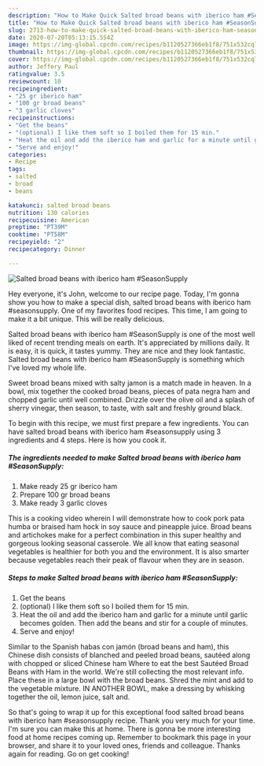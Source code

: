 ```yaml
---
description: "How to Make Quick Salted broad beans with iberico ham #SeasonSupply"
title: "How to Make Quick Salted broad beans with iberico ham #SeasonSupply"
slug: 2713-how-to-make-quick-salted-broad-beans-with-iberico-ham-seasonsupply
date: 2020-07-20T05:13:15.554Z
image: https://img-global.cpcdn.com/recipes/b1120527366eb1f8/751x532cq70/salted-broad-beans-with-iberico-ham-seasonsupply-recipe-main-photo.jpg
thumbnail: https://img-global.cpcdn.com/recipes/b1120527366eb1f8/751x532cq70/salted-broad-beans-with-iberico-ham-seasonsupply-recipe-main-photo.jpg
cover: https://img-global.cpcdn.com/recipes/b1120527366eb1f8/751x532cq70/salted-broad-beans-with-iberico-ham-seasonsupply-recipe-main-photo.jpg
author: Jeffery Paul
ratingvalue: 3.5
reviewcount: 10
recipeingredient:
- "25 gr iberico ham"
- "100 gr broad beans"
- "3 garlic cloves"
recipeinstructions:
- "Get the beans"
- "(optional) I like them soft so I boiled them for 15 min."
- "Heat the oil and add the iberico ham and garlic for a minute until garlic becomes golden. Then add the beans and stir for a couple of minutes."
- "Serve and enjoy!"
categories:
- Recipe
tags:
- salted
- broad
- beans

katakunci: salted broad beans 
nutrition: 130 calories
recipecuisine: American
preptime: "PT39M"
cooktime: "PT58M"
recipeyield: "2"
recipecategory: Dinner

---
```



![Salted broad beans with iberico ham #SeasonSupply](https://img-global.cpcdn.com/recipes/b1120527366eb1f8/751x532cq70/salted-broad-beans-with-iberico-ham-seasonsupply-recipe-main-photo.jpg)

Hey everyone, it's John, welcome to our recipe page. Today, I'm gonna show you how to make a special dish, salted broad beans with iberico ham #seasonsupply. One of my favorites food recipes. This time, I am going to make it a bit unique. This will be really delicious.

Salted broad beans with iberico ham #SeasonSupply is one of the most well liked of recent trending meals on earth. It's appreciated by millions daily. It is easy, it is quick, it tastes yummy. They are nice and they look fantastic. Salted broad beans with iberico ham #SeasonSupply is something which I've loved my whole life.

Sweet broad beans mixed with salty jamon is a match made in heaven. In a bowl, mix together the cooked broad beans, pieces of pata negra ham and chopped garlic until well combined. Drizzle over the olive oil and a splash of sherry vinegar, then season, to taste, with salt and freshly ground black.


To begin with this recipe, we must first prepare a few ingredients. You can have salted broad beans with iberico ham #seasonsupply using 3 ingredients and 4 steps. Here is how you cook it.

<!--inarticleads1-->

##### The ingredients needed to make Salted broad beans with iberico ham #SeasonSupply:

1. Make ready 25 gr iberico ham
1. Prepare 100 gr broad beans
1. Make ready 3 garlic cloves


This is a cooking video wherein I will demonstrate how to cook pork pata humba or braised ham hock in soy sauce and pineapple juice. Broad beans and artichokes make for a perfect combination in this super healthy and gorgeous looking seasonal casserole. We all know that eating seasonal vegetables is healthier for both you and the environment. It is also smarter because vegetables reach their peak of flavour when they are in season. 

<!--inarticleads2-->

##### Steps to make Salted broad beans with iberico ham #SeasonSupply:

1. Get the beans
1. (optional) I like them soft so I boiled them for 15 min.
1. Heat the oil and add the iberico ham and garlic for a minute until garlic becomes golden. Then add the beans and stir for a couple of minutes.
1. Serve and enjoy!


Similar to the Spanish habas con jamón (broad beans and ham), this Chinese dish consists of blanched and peeled broad beans, sautéed along with chopped or sliced Chinese ham Where to eat the best Sautéed Broad Beans with Ham in the world. We&#39;re still collecting the most relevant info. Place these in a large bowl with the broad beans. Shred the mint and add to the vegetable mixture. IN ANOTHER BOWL, make a dressing by whisking together the oil, lemon juice, salt and. 

So that's going to wrap it up for this exceptional food salted broad beans with iberico ham #seasonsupply recipe. Thank you very much for your time. I'm sure you can make this at home. There is gonna be more interesting food at home recipes coming up. Remember to bookmark this page in your browser, and share it to your loved ones, friends and colleague. Thanks again for reading. Go on get cooking!
